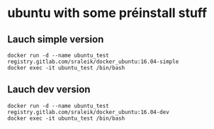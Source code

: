 # ubuntu with some préinstall stuff

## Lauch simple version

```
docker run -d --name ubuntu_test registry.gitlab.com/sraleik/docker_ubuntu:16.04-simple
docker exec -it ubuntu_test /bin/bash
```

## Lauch dev version

```
docker run -d --name ubuntu_test registry.gitlab.com/sraleik/docker_ubuntu:16.04-dev
docker exec -it ubuntu_test /bin/bash
```
